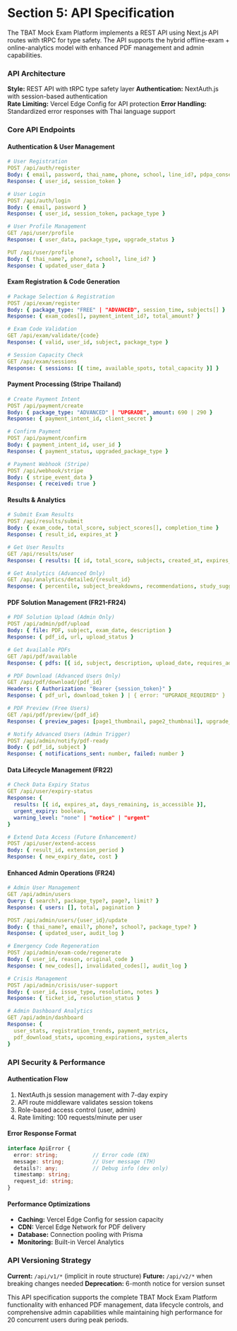 # Section 5: API Specification

The TBAT Mock Exam Platform implements a REST API using Next.js API routes with tRPC for type safety. The API supports the hybrid offline-exam + online-analytics model with enhanced PDF management and admin capabilities.

### API Architecture

**Style:** REST API with tRPC type safety layer
**Authentication:** NextAuth.js with session-based authentication  
**Rate Limiting:** Vercel Edge Config for API protection
**Error Handling:** Standardized error responses with Thai language support

### Core API Endpoints

#### Authentication & User Management

```yaml
# User Registration
POST /api/auth/register
Body: { email, password, thai_name, phone, school, line_id?, pdpa_consent }
Response: { user_id, session_token }

# User Login
POST /api/auth/login  
Body: { email, password }
Response: { user_id, session_token, package_type }

# User Profile Management
GET /api/user/profile
Response: { user_data, package_type, upgrade_status }

PUT /api/user/profile
Body: { thai_name?, phone?, school?, line_id? }
Response: { updated_user_data }
```

#### Exam Registration & Code Generation

```yaml
# Package Selection & Registration
POST /api/exam/register
Body: { package_type: "FREE" | "ADVANCED", session_time, subjects[] }
Response: { exam_codes[], payment_intent_id?, total_amount? }

# Exam Code Validation
GET /api/exam/validate/{code}
Response: { valid, user_id, subject, package_type }

# Session Capacity Check
GET /api/exam/sessions
Response: { sessions: [{ time, available_spots, total_capacity }] }
```

#### Payment Processing (Stripe Thailand)

```yaml
# Create Payment Intent
POST /api/payment/create
Body: { package_type: "ADVANCED" | "UPGRADE", amount: 690 | 290 }
Response: { payment_intent_id, client_secret }

# Confirm Payment
POST /api/payment/confirm
Body: { payment_intent_id, user_id }
Response: { payment_status, upgraded_package_type }

# Payment Webhook (Stripe)
POST /api/webhook/stripe
Body: { stripe_event_data }
Response: { received: true }
```

#### Results & Analytics

```yaml
# Submit Exam Results
POST /api/results/submit
Body: { exam_code, total_score, subject_scores[], completion_time }
Response: { result_id, expires_at }

# Get User Results
GET /api/results/user
Response: { results: [{ id, total_score, subjects, created_at, expires_at, is_accessible }] }

# Get Analytics (Advanced Only)
GET /api/analytics/detailed/{result_id}
Response: { percentile, subject_breakdowns, recommendations, study_suggestions }
```

#### PDF Solution Management (FR21-FR24)

```yaml
# PDF Solution Upload (Admin Only)
POST /api/admin/pdf/upload
Body: { file: PDF, subject, exam_date, description }
Response: { pdf_id, url, upload_status }

# Get Available PDFs
GET /api/pdf/available
Response: { pdfs: [{ id, subject, description, upload_date, requires_advanced }] }

# PDF Download (Advanced Users Only)
GET /api/pdf/download/{pdf_id}
Headers: { Authorization: "Bearer {session_token}" }
Response: { pdf_url, download_token } | { error: "UPGRADE_REQUIRED" }

# PDF Preview (Free Users)
GET /api/pdf/preview/{pdf_id}
Response: { preview_pages: [page1_thumbnail, page2_thumbnail], upgrade_cta }

# Notify Advanced Users (Admin Trigger)
POST /api/admin/notify/pdf-ready
Body: { pdf_id, subject }
Response: { notifications_sent: number, failed: number }
```

#### Data Lifecycle Management (FR22)

```yaml
# Check Data Expiry Status
GET /api/user/expiry-status
Response: { 
  results: [{ id, expires_at, days_remaining, is_accessible }],
  urgent_expiry: boolean,
  warning_level: "none" | "notice" | "urgent" 
}

# Extend Data Access (Future Enhancement)
POST /api/user/extend-access
Body: { result_id, extension_period }
Response: { new_expiry_date, cost }
```

#### Enhanced Admin Operations (FR24)

```yaml
# Admin User Management
GET /api/admin/users
Query: { search?, package_type?, page?, limit? }
Response: { users: [], total, pagination }

POST /api/admin/users/{user_id}/update
Body: { thai_name?, email?, phone?, school?, package_type? }
Response: { updated_user, audit_log }

# Emergency Code Regeneration
POST /api/admin/exam-code/regenerate
Body: { user_id, reason, original_code }
Response: { new_codes[], invalidated_codes[], audit_log }

# Crisis Management
POST /api/admin/crisis/user-support
Body: { user_id, issue_type, resolution, notes }
Response: { ticket_id, resolution_status }

# Admin Dashboard Analytics
GET /api/admin/dashboard
Response: { 
  user_stats, registration_trends, payment_metrics, 
  pdf_download_stats, upcoming_expirations, system_alerts 
}
```

### API Security & Performance

#### Authentication Flow
1. NextAuth.js session management with 7-day expiry
2. API route middleware validates session tokens
3. Role-based access control (user, admin)
4. Rate limiting: 100 requests/minute per user

#### Error Response Format
```typescript
interface ApiError {
  error: string;           // Error code (EN)
  message: string;         // User message (TH)
  details?: any;           // Debug info (dev only)
  timestamp: string;
  request_id: string;
}
```

#### Performance Optimizations
- **Caching:** Vercel Edge Config for session capacity
- **CDN:** Vercel Edge Network for PDF delivery
- **Database:** Connection pooling with Prisma
- **Monitoring:** Built-in Vercel Analytics

### API Versioning Strategy

**Current:** `/api/v1/*` (implicit in route structure)
**Future:** `/api/v2/*` when breaking changes needed
**Deprecation:** 6-month notice for version sunset

This API specification supports the complete TBAT Mock Exam Platform functionality with enhanced PDF management, data lifecycle controls, and comprehensive admin capabilities while maintaining high performance for 20 concurrent users during peak periods.
